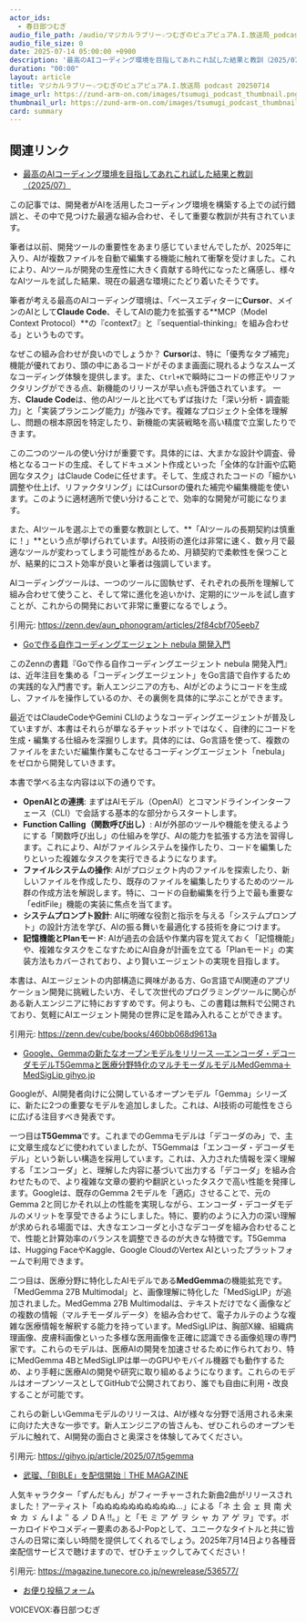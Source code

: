 ```yaml
---
actor_ids:
  - 春日部つむぎ
audio_file_path: /audio/マジカルラブリー☆つむぎのピュアピュアA.I.放送局_podcast_20250714.mp3
audio_file_size: 0
date: 2025-07-14 05:00:00 +0900
description: '最高のAIコーディング環境を目指してあれこれ試した結果と教訓（2025/07）、Goで作る自作コーディングエージェント nebula 開発入門、Google、Gemmaの新たなオープンモデルをリリース ―エンコーダ・デコーダモデルT5Gemmaと医療分野特化のマルチモーダルモデルMedGemma＋MedSigLip  gihyo.jp、武瑠、「BIBLE」を配信開始｜THE MAGAZINE'
duration: "00:00"
layout: article
title: マジカルラブリー☆つむぎのピュアピュアA.I.放送局 podcast 20250714
image_url: https://zund-arm-on.com/images/tsumugi_podcast_thumbnail.png
thumbnail_url: https://zund-arm-on.com/images/tsumugi_podcast_thumbnail.png
card: summary
---
```


## 関連リンク


- [最高のAIコーディング環境を目指してあれこれ試した結果と教訓（2025/07）](https://zenn.dev/aun_phonogram/articles/2f84cbf705eeb7)  


この記事では、開発者がAIを活用したコーディング環境を構築する上での試行錯誤と、その中で見つけた最適な組み合わせ、そして重要な教訓が共有されています。

筆者は以前、開発ツールの重要性をあまり感じていませんでしたが、2025年に入り、AIが複数ファイルを自動で編集する機能に触れて衝撃を受けました。これにより、AIツールが開発の生産性に大きく貢献する時代になったと痛感し、様々なAIツールを試した結果、現在の最適な環境にたどり着いたそうです。

筆者が考える最高のAIコーディング環境は、「ベースエディターに**Cursor**、メインのAIとして**Claude Code**、そしてAIの能力を拡張する**MCP（Model Context Protocol）**の『context7』と『sequential-thinking』を組み合わせる」というものです。

なぜこの組み合わせが良いのでしょうか？
**Cursor**は、特に「優秀なタブ補完」機能が優れており、頭の中にあるコードがそのまま画面に現れるようなスムーズなコーディング体験を提供します。また、`Ctrl+K`で瞬時にコードの修正やリファクタリングができる点、新機能のリリースが早い点も評価されています。
一方、**Claude Code**は、他のAIツールと比べてもずば抜けた「深い分析・調査能力」と「実装プランニング能力」が強みです。複雑なプロジェクト全体を理解し、問題の根本原因を特定したり、新機能の実装戦略を高い精度で立案したりできます。

この二つのツールの使い分けが重要です。具体的には、大まかな設計や調査、骨格となるコードの生成、そしてドキュメント作成といった「全体的な計画や広範囲なタスク」はClaude Codeに任せます。そして、生成されたコードの「細かい調整や仕上げ、リファクタリング」にはCursorの優れた補完や編集機能を使います。このように適材適所で使い分けることで、効率的な開発が可能になります。

また、AIツールを選ぶ上での重要な教訓として、**「AIツールの長期契約は慎重に！」**という点が挙げられています。AI技術の進化は非常に速く、数ヶ月で最適なツールが変わってしまう可能性があるため、月額契約で柔軟性を保つことが、結果的にコスト効率が良いと筆者は強調しています。

AIコーディングツールは、一つのツールに固執せず、それぞれの長所を理解して組み合わせて使うこと、そして常に進化を追いかけ、定期的にツールを試し直すことが、これからの開発において非常に重要になるでしょう。

引用元: https://zenn.dev/aun_phonogram/articles/2f84cbf705eeb7


- [Goで作る自作コーディングエージェント nebula 開発入門](https://zenn.dev/cube/books/460bb068d9613a)  


このZennの書籍『Goで作る自作コーディングエージェント nebula 開発入門』は、近年注目を集める「コーディングエージェント」をGo言語で自作するための実践的な入門書です。新人エンジニアの方も、AIがどのようにコードを生成し、ファイルを操作しているのか、その裏側を具体的に学ぶことができます。

最近ではClaudeCodeやGemini CLIのようなコーディングエージェントが普及していますが、本書はそれらが単なるチャットボットではなく、自律的にコードを生成・編集する仕組みを深掘りします。具体的には、Go言語を使って、複数のファイルをまたいだ編集作業もこなせるコーディングエージェント「nebula」をゼロから開発していきます。

本書で学べる主な内容は以下の通りです。

*   **OpenAIとの連携**: まずはAIモデル（OpenAI）とコマンドラインインターフェース（CLI）で会話する基本的な部分からスタートします。
*   **Function Calling（関数呼び出し）**: AIが外部のツールや機能を使えるようにする「関数呼び出し」の仕組みを学び、AIの能力を拡張する方法を習得します。これにより、AIがファイルシステムを操作したり、コードを編集したりといった複雑なタスクを実行できるようになります。
*   **ファイルシステムの操作**: AIがプロジェクト内のファイルを探索したり、新しいファイルを作成したり、既存のファイルを編集したりするためのツール群の作成方法を解説します。特に、コードの自動編集を行う上で最も重要な「editFile」機能の実装に焦点を当てます。
*   **システムプロンプト設計**: AIに明確な役割と指示を与える「システムプロンプト」の設計方法を学び、AIの振る舞いを最適化する技術を身につけます。
*   **記憶機能とPlanモード**: AIが過去の会話や作業内容を覚えておく「記憶機能」や、複雑なタスクをこなすためにAI自身が計画を立てる「Planモード」の実装方法もカバーされており、より賢いエージェントの実現を目指します。

本書は、AIエージェントの内部構造に興味がある方、Go言語でAI関連のアプリケーション開発に挑戦したい方、そして次世代のプログラミングツールに関心がある新人エンジニアに特におすすめです。何よりも、この書籍は無料で公開されており、気軽にAIエージェント開発の世界に足を踏み入れることができます。

引用元: https://zenn.dev/cube/books/460bb068d9613a


- [Google、Gemmaの新たなオープンモデルをリリース ―エンコーダ・デコーダモデルT5Gemmaと医療分野特化のマルチモーダルモデルMedGemma＋MedSigLip  gihyo.jp](https://gihyo.jp/article/2025/07/t5gemma)  


Googleが、AI開発者向けに公開しているオープンモデル「Gemma」シリーズに、新たに2つの重要なモデルを追加しました。これは、AI技術の可能性をさらに広げる注目すべき発表です。

一つ目は**T5Gemma**です。これまでのGemmaモデルは「デコーダのみ」で、主に文章生成などに使われていましたが、T5Gemmaは「エンコーダ・デコーダモデル」という新しい構造を採用しています。これは、入力された情報を深く理解する「エンコーダ」と、理解した内容に基づいて出力する「デコーダ」を組み合わせたもので、より複雑な文章の要約や翻訳といったタスクで高い性能を発揮します。Googleは、既存のGemma 2モデルを「適応」させることで、元のGemma 2と同じかそれ以上の性能を実現しながら、エンコーダ・デコーダモデルのメリットを享受できるようにしました。特に、要約のように入力の深い理解が求められる場面では、大きなエンコーダと小さなデコーダを組み合わせることで、性能と計算効率のバランスを調整できるのが大きな特徴です。T5Gemmaは、Hugging FaceやKaggle、Google CloudのVertex AIといったプラットフォームで利用できます。

二つ目は、医療分野に特化したAIモデルである**MedGemma**の機能拡充です。「MedGemma 27B Multimodal」と、画像理解に特化した「MedSigLIP」が追加されました。MedGemma 27B Multimodalは、テキストだけでなく画像などの複数の情報（マルチモーダルデータ）を組み合わせて、電子カルテのような複雑な医療情報を解釈する能力を持っています。MedSigLIPは、胸部X線、組織病理画像、皮膚科画像といった多様な医用画像を正確に認識できる画像処理の専門家です。これらのモデルは、医療AIの開発を加速させるために作られており、特にMedGemma 4BとMedSigLIPは単一のGPUやモバイル機器でも動作するため、より手軽に医療AIの開発や研究に取り組めるようになります。これらのモデルはオープンソースとしてGitHubで公開されており、誰でも自由に利用・改良することが可能です。

これらの新しいGemmaモデルのリリースは、AIが様々な分野で活用される未来に向けた大きな一歩です。新人エンジニアの皆さんも、ぜひこれらのオープンモデルに触れて、AI開発の面白さと奥深さを体験してみてください。

引用元: https://gihyo.jp/article/2025/07/t5gemma


- [武瑠、「BIBLE」を配信開始｜THE MAGAZINE](https://magazine.tunecore.co.jp/newrelease/536577/)  


人気キャラクター「ずんだもん」がフィーチャーされた新曲2曲がリリースされました！アーティスト「ぬぬぬぬぬぬぬぬぬぬ…」による「ネ 土 会 ェ 貝 南 犬 ☆ カ ゞ ん I よ ″ る ノ D A !!。」と「モ ミ ア ゲ ヲ シ ャ カ ア ゲ ヲ」です。ボーカロイドやコメディー要素のあるJ-Popとして、ユニークなタイトルと共に皆さんの日常に楽しい時間を提供してくれるでしょう。2025年7月14日より各種音楽配信サービスで聴けますので、ぜひチェックしてみてください！

引用元: https://magazine.tunecore.co.jp/newrelease/536577/



- [お便り投稿フォーム](https://forms.gle/ffg4JTfqdiqK62qf9)

VOICEVOX:春日部つむぎ
